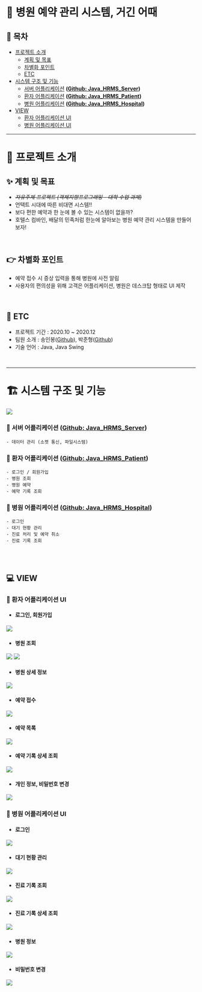 # :hospital: 병원 예약 관리 시스템, 거긴 어때

## :book: 목차
* <a href="#head1">프로젝트 소개</a>
  * <a href="#head11">계획 및 목표</a>
  * <a href="#head12">차별화 포인트</a>
  * <a href="#head13">ETC</a>
* <a href="#head2">시스템 구조 및 기능</a>
  * <a href="#head21">서버 어플리케이션</a> **([Github: Java_HRMS_Server](https://github.com/sinb57/Java_HRMS-Server))**
  * <a href="#head22">환자 어플리케이션</a> **([Github: Java_HRMS_Patient](https://github.com/sinb57/Java_HRMS-Server))**
  * <a href="#head23">병원 어플리케이션</a> **([Github: Java_HRMS_Hospital](https://github.com/sinb57/Java_HRMS-Server))**
* <a href="#head3">VIEW</a>
  * <a href="#head31">환자 어플리케이션 UI</a>
  * <a href="#head32">병원 어플리케이션 UI</a>

***
# <p id="head1"></p>:pushpin: 프로젝트 소개
## <p id="head11"></p>:sparkles: 계획 및 목표
- *~~자유주제 프로젝트 (객체지향프로그래밍 - 대학 수업 과제)~~*
- 언택트 시대에 따른 비대면 시스템!!
- 보다 편한 예약과 한 눈에 볼 수 있는 시스템이 없을까?
- 호텔스 컴바인, 배달의 민족처럼 한눈에 알아보는 병원 예약 관리 시스템을 만들어보자!
</br>

## <p id="head12"></p>:point_right: 차별화 포인트
- 예약 접수 시 증상 입력을 통해 병원에 사전 알림
- 사용자의 편의성을 위해 고객은 어플리케이션, 병원은 데스크탑 형태로 UI 제작
</br>


## <p id="head13"></p>:speech_balloon: ETC
- 프로젝트 기간 : 2020.10 ~ 2020.12
- 팀원 소개 : 송인봉([Github](https://github.com/sinb57)), 박준형([Github](https://github.com/oopsys6))
- 기술 언어 : Java, Java Swing
</br>

***

# <p id="head2"></p>:building_construction: 시스템 구조 및 기능
![](https://imgur.com/IzlaPs4.png)

### <p id="head21"></p>:round_pushpin: 서버 어플리케이션 ([Github: Java_HRMS_Server](https://github.com/sinb57/Java_HRMS-Server))
    - 데이터 관리 (소켓 통신, 파일시스템)

### <p id="head22"></p>:round_pushpin: 환자 어플리케이션 ([Github: Java_HRMS_Patient](https://github.com/sinb57/Java_HRMS-Server))
    - 로그인 / 회원가입
    - 병원 조회
    - 병원 예약
    - 예약 기록 조회

### <p id="head23"></p>:round_pushpin: 병원 어플리케이션 ([Github: Java_HRMS_Hospital](https://github.com/sinb57/Java_HRMS-Server))
    - 로그인
    - 대기 현황 관리
    - 진료 처리 및 예약 취소
    - 진료 기록 조회
</br>
</br>

## <p id="head3"></p>:computer: VIEW 

### <p id="head31"></p>:boy: 환자 어플리케이션 UI
- #### 로그인, 회원가입
![](https://imgur.com/c8MimT1.png)

- #### 병원 조회
![](https://imgur.com/WNm6dXb.png)
![](https://imgur.com/Am8wDzm.png)

- #### 병원 상세 정보
![](https://imgur.com/U35JHIz.png)

- #### 예약 접수
![](https://imgur.com/tXLENHA.png)

- #### 예약 목록
![](https://imgur.com/8YcWohW.png)

- #### 예약 기록 상세 조회
![](https://imgur.com/ZB3qR1g.png)

- #### 개인 정보, 비밀번호 변경
![](https://imgur.com/Eiju2Ey.png)



### <p id="head32"></p>:hospital: 병원 어플리케이션 UI
- #### 로그인
![](https://imgur.com/8vOw5Lj.png)

- #### 대기 현황 관리
![](https://imgur.com/wcvz0LP.png)

- #### 진료 기록 조회
![](https://imgur.com/wVBTFLf.png)

- #### 진료 기록 상세 조회
![](https://imgur.com/AZcpjjM.png)

- #### 병원 정보
![](https://imgur.com/L1br2hH.png)

- #### 비밀번호 변경
![](https://imgur.com/1dAb9Du.png)

